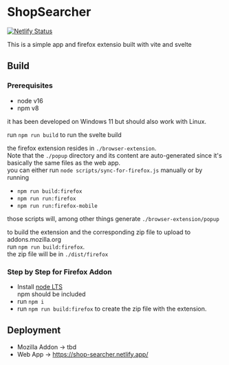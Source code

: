 # ShopSearcher
[![Netlify Status](https://api.netlify.com/api/v1/badges/ce6ba82d-fddc-4095-838c-a1e5fc1847b8/deploy-status)](https://app.netlify.com/sites/shop-searcher/deploys)

This is a simple app and firefox extensio built with vite and svelte


## Build
### Prerequisites
- node v16
- npm v8

it has been developed on Windows 11 but should also work with Linux.

run `npm run build` to run the svelte build

the firefox extension resides in `./browser-extension`.  
Note that the `./popup` directory and its content are auto-generated since it's basically
the same files as the web app.  
you can either run `node scripts/sync-for-firefox.js` manually or by   
running
- `npm run build:firefox`
- `npm run run:firefox`
- `npm run run:firefox-mobile`

those scripts will, among other things generate `./browser-extension/popup`

to build the extension and the corresponding zip file to upload to addons.mozilla.org   
run `npm run build:firefox`.   
the zip file will be in `./dist/firefox`

### Step by Step for Firefox Addon
- Install [node LTS](https://nodejs.org/en/)   
  npm should be included
- run `npm i`
- run `npm run build:firefox` to create the zip file with the extension.

## Deployment
- Mozilla Addon -> tbd
- Web App -> https://shop-searcher.netlify.app/